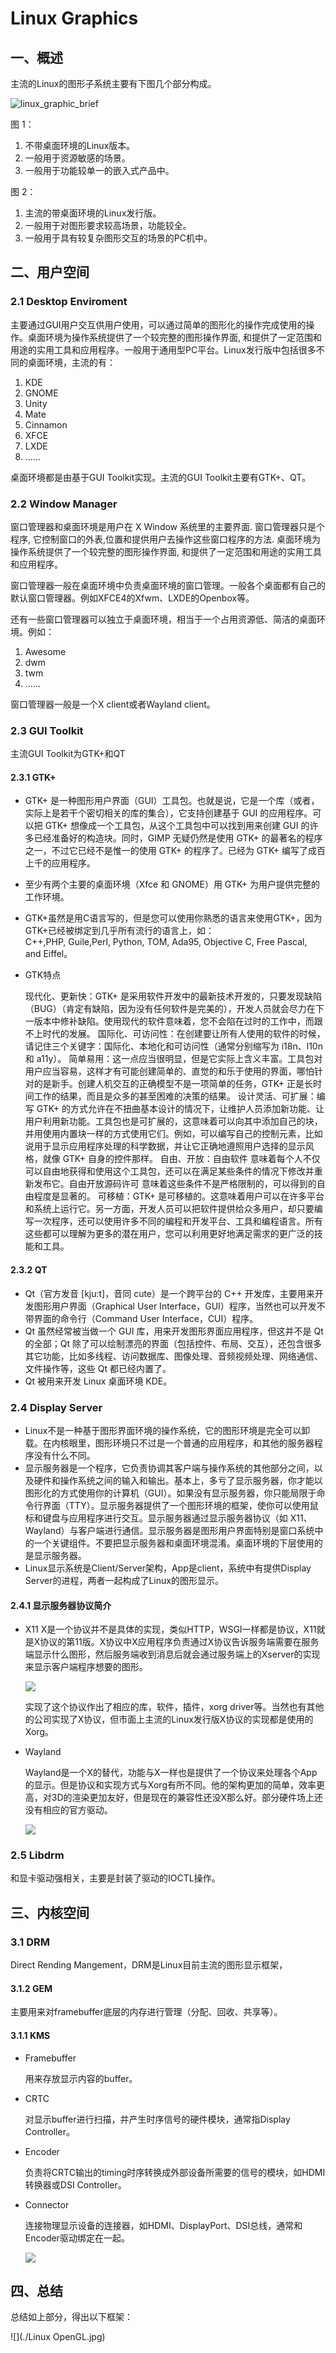 # Linux Graphics

## 一、概述

主流的Linux的图形子系统主要有下图几个部分构成。

![linux_graphic_brief](./Linux_graphic_brief.jpg)

图 1：

1. 不带桌面环境的Linux版本。
2. 一般用于资源敏感的场景。
3. 一般用于功能较单一的嵌入式产品中。

图 2：

1. 主流的带桌面环境的Linux发行版。
2. 一般用于对图形要求较高场景，功能较全。
3. 一般用于具有较复杂图形交互的场景的PC机中。


## 二、用户空间

### 2.1 Desktop Enviroment

主要通过GUI用户交互供用户使用，可以通过简单的图形化的操作完成使用的操作。桌面环境为操作系统提供了一个较完整的图形操作界面, 和提供了一定范围和用途的实用工具和应用程序。一般用于通用型PC平台。Linux发行版中包括很多不同的桌面环境，主流的有：

1. KDE
2. GNOME
3. Unity
4. Mate
5. Cinnamon
6. XFCE
7. LXDE
8. ......

桌面环境都是由基于GUI Toolkit实现。主流的GUI Toolkit主要有GTK+、QT。

### 2.2 Window Manager

窗口管理器和桌面环境是用户在 X Window 系统里的主要界面. 窗口管理器只是个程序, 它控制窗口的外表,位置和提供用户去操作这些窗口程序的方法. 桌面环境为操作系统提供了一个较完整的图形操作界面, 和提供了一定范围和用途的实用工具和应用程序。

窗口管理器一般在桌面环境中负责桌面环境的窗口管理。一般各个桌面都有自己的默认窗口管理器。例如XFCE4的Xfwm、LXDE的Openbox等。

还有一些窗口管理器可以独立于桌面环境，相当于一个占用资源低、简洁的桌面环境。例如：
1. Awesome
2. dwm
3. twm
4. ......

窗口管理器一般是一个X client或者Wayland client。

### 2.3 GUI Toolkit

主流GUI Toolkit为GTK+和QT

#### 2.3.1 GTK+

- GTK+ 是一种图形用户界面（GUI）工具包。也就是说，它是一个库（或者，实际上是若干个密切相关的库的集合），它支持创建基于 GUI 的应用程序。可以把 GTK+ 想像成一个工具包，从这个工具包中可以找到用来创建 GUI 的许多已经准备好的构造块。同时，GIMP 无疑仍然是使用 GTK+ 的最著名的程序之一，不过它已经不是惟一的使用 GTK+ 的程序了。已经为 GTK+ 编写了成百上千的应用程序。

- 至少有两个主要的桌面环境（Xfce 和 GNOME）用 GTK+ 为用户提供完整的工作环境。

- GTK+虽然是用C语言写的，但是您可以使用你熟悉的语言来使用GTK+，因为GTK+已经被绑定到几乎所有流行的语言上，如：C++,PHP, Guile,Perl, Python, TOM, Ada95, Objective C, Free Pascal, and Eiffel。

- GTK特点

  现代化、更新快：GTK+ 是采用软件开发中的最新技术开发的，只要发现缺陷（BUG）（肯定有缺陷，因为没有任何软件是完美的），开发人员就会尽力在下一版本中修补缺陷。使用现代的软件意味着，您不会陷在过时的工作中，而跟不上时代的发展。
  国际化、可访问性：在创建要让所有人使用的软件的时候，请记住三个关键字：国际化、本地化和可访问性（通常分别缩写为 i18n、l10n 和 a11y）。
  简单易用：这一点应当很明显，但是它实际上含义丰富。工具包对用户应当容易，这样才有可能创建简单的、直觉的和乐于使用的界面，哪怕针对的是新手。创建人机交互的正确模型不是一项简单的任务，GTK+ 正是长时间工作的结果，而且是众多的甚至困难的决策的结果。
  设计灵活、可扩展：编写 GTK+ 的方式允许在不扭曲基本设计的情况下，让维护人员添加新功能、让用户利用新功能。工具包也是可扩展的，这意味着可以向其中添加自己的块，并用使用内置块一样的方式使用它们。例如，可以编写自己的控制元素，比如说用于显示应用程序处理的科学数据，并让它正确地遵照用户选择的显示风格，就像 GTK+ 自身的控件那样。
  自由、开放：自由软件 意味着每个人不仅可以自由地获得和使用这个工具包，还可以在满足某些条件的情况下修改并重新发布它。自由开放源码许可 意味着这些条件不是严格限制的，可以得到的自由程度是显著的。
  可移植：GTK+ 是可移植的。这意味着用户可以在许多平台和系统上运行它。另一方面，开发人员可以把软件提供给众多用户，却只要编写一次程序，还可以使用许多不同的编程和开发平台、工具和编程语言。所有这些都可以理解为更多的潜在用户，您可以利用更好地满足需求的更广泛的技能和工具。

#### 2.3.2 QT

- Qt（官方发音 [kju:t]，音同 cute）是一个跨平台的 C++ 开发库，主要用来开发图形用户界面（Graphical User Interface，GUI）程序，当然也可以开发不带界面的命令行（Command User Interface，CUI）程序。
- Qt 虽然经常被当做一个 GUI 库，用来开发图形界面应用程序，但这并不是 Qt 的全部；Qt 除了可以绘制漂亮的界面（包括控件、布局、交互），还包含很多其它功能，比如多线程、访问数据库、图像处理、音频视频处理、网络通信、文件操作等，这些 Qt 都已经内置了。
- Qt 被用来开发 Linux 桌面环境 KDE。

### 2.4 Display Server

- Linux不是一种基于图形界面环境的操作系统，它的图形环境是完全可以卸载。在内核眼里，图形环境只不过是一个普通的应用程序，和其他的服务器程序没有什么不同。
- 显示服务器是一个程序，它负责协调其客户端与操作系统的其他部分之间，以及硬件和操作系统之间的输入和输出。基本上，多亏了显示服务器，你才能以图形化的方式使用你的计算机（GUI）。如果没有显示服务器，你只能局限于命令行界面（TTY）。显示服务器提供了一个图形环境的框架，使你可以使用鼠标和键盘与应用程序进行交互。显示服务器通过显示服务器协议（如 X11、Wayland）与客户端进行通信。显示服务器是图形用户界面特别是窗口系统中的一个关键组件。不要把显示服务器和桌面环境混淆。桌面环境的下层使用的是显示服务器。
- Linux显示系统是Client/Server架构，App是client，系统中有提供Display Server的进程，两者一起构成了Linux的图形显示。

#### 2.4.1 显示服务器协议简介

- X11
  X是一个协议并不是具体的实现，类似HTTP，WSGI一样都是协议，X11就是X协议的第11版。X协议中X应用程序负责通过X协议告诉服务端需要在服务端显示什么图形，然后服务端收到消息后就会通过服务端上的Xserver的实现来显示客户端程序想要的图形。
  
  
  
  ![](./x11.jpg)

  [Xorg]: https://www.x.org/wiki/

  实现了这个协议作出了相应的库，软件，插件，xorg driver等。当然也有其他的公司实现了X协议，但市面上主流的Linux发行版X协议的实现都是使用的Xorg。
  
- Wayland

  Wayland是一个X的替代，功能与X一样也是提供了一个协议来处理各个App的显示。但是协议和实现方式与Xorg有所不同。他的架构更加的简单，效率更高，对3D的渲染更加友好，但是现在的兼容性还没X那么好。部分硬件场上还没有相应的官方驱动。
  
  ![](./wayland.jpg)

### 2.5 Libdrm

和显卡驱动强相关，主要是封装了驱动的IOCTL操作。

## 三、内核空间

### 3.1 DRM

Direct Rending Mangement，DRM是Linux目前主流的图形显示框架，

#### 3.1.2 GEM

主要用来对framebuffer底层的内存进行管理（分配、回收、共享等）。

#### 3.1.1 KMS

- Framebuffer

  用来存放显示内容的buffer。

- CRTC

  对显示buffer进行扫描，并产生时序信号的硬件模块，通常指Display Controller。

- Encoder

  负责将CRTC输出的timing时序转换成外部设备所需要的信号的模块，如HDMI转换器或DSI Controller。

- Connector

  连接物理显示设备的连接器，如HDMI、DisplayPort、DSI总线，通常和Encoder驱动绑定在一起。

  ![](./drm_kms.png)





## 四、总结
总结如上部分，得出以下框架：

![](./Linux OpenGL.jpg)

